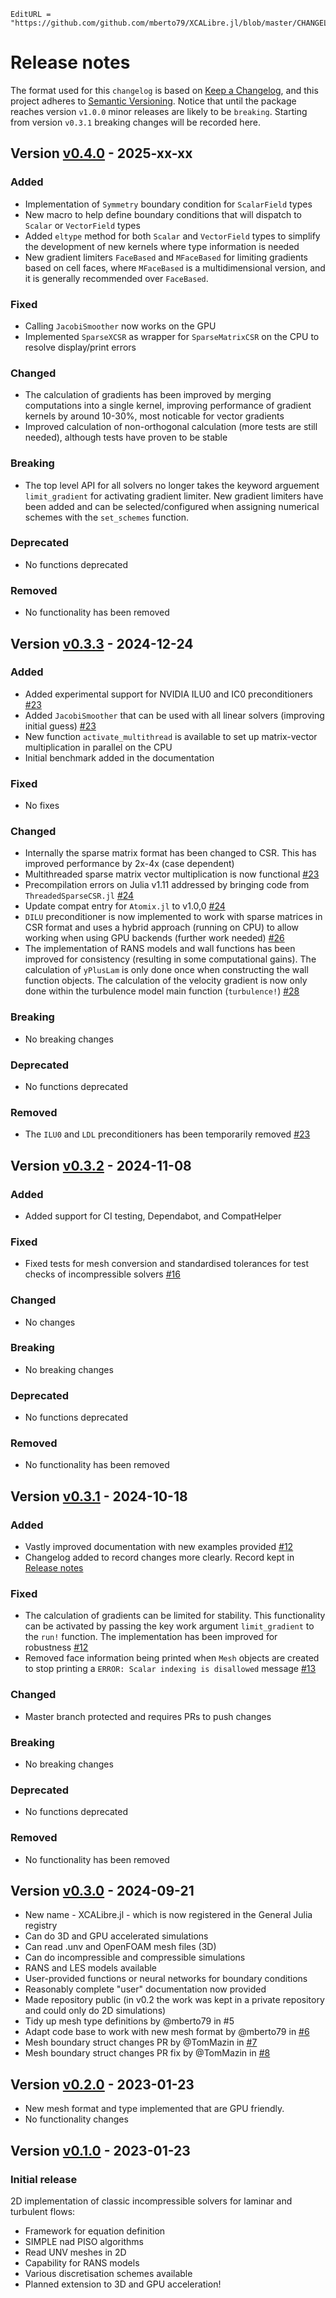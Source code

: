 ```@meta
EditURL = "https://github.com/github.com/mberto79/XCALibre.jl/blob/master/CHANGELOG.md"
```

# Release notes

The format used for this `changelog` is based on [Keep a Changelog](https://keepachangelog.com/en/1.0.0/),
and this project adheres to [Semantic Versioning](https://semver.org/spec/v2.0.0.html). Notice that until the package reaches version `v1.0.0` minor releases are likely to be `breaking`. Starting from version `v0.3.1` breaking changes will be recorded here. 

## Version [v0.4.0](https://github.com/github.com/mberto79/XCALibre.jl/releases/tag/v0.4.0) - 2025-xx-xx

### Added
* Implementation of `Symmetry` boundary condition for `ScalarField` types
* New macro to help define boundary conditions that will dispatch to `Scalar` or `VectorField` types
* Added `eltype` method for both `Scalar` and `VectorField` types to simplify the development of new kernels where type information is needed
* New gradient limiters `FaceBased` and `MFaceBased` for limiting gradients based on cell faces, where `MFaceBased` is a multidimensional version, and it is generally recommended over `FaceBased`.

### Fixed
* Calling `JacobiSmoother` now works on the GPU
* Implemented `SparseXCSR` as wrapper for `SparseMatrixCSR` on the CPU to resolve display/print errors

### Changed
* The calculation of gradients has been improved by merging computations into a single kernel, improving performance of gradient kernels by around 10-30%, most noticable for vector gradients
* Improved calculation of non-orthogonal calculation (more tests are still needed), although tests have proven to be stable

### Breaking
* The top level API for all solvers no longer takes the keyword arguement `limit_gradient` for activating gradient limiter. New gradient limiters have been added and can be selected/configured when assigning numerical schemes with the `set_schemes` function.

### Deprecated
* No functions deprecated

### Removed
* No functionality has been removed

## Version [v0.3.3](https://github.com/github.com/mberto79/XCALibre.jl/releases/tag/v0.3.3) - 2024-12-24

### Added
* Added experimental support for NVIDIA ILU0 and IC0 preconditioners [#23](https://github.com/github.com/mberto79/XCALibre.jl/issues/23)
* Added `JacobiSmoother` that can be used with all linear solvers (improving initial guess) [#23](https://github.com/github.com/mberto79/XCALibre.jl/issues/23)
* New function `activate_multithread` is available to set up matrix-vector multiplication in parallel on the CPU
* Initial benchmark added in the documentation

### Fixed
* No fixes

### Changed
* Internally the sparse matrix format has been changed to CSR. This has improved performance by 2x-4x (case dependent)
* Multithreaded sparse matrix vector multiplication is now functional [#23](https://github.com/github.com/mberto79/XCALibre.jl/issues/23)
* Precompilation errors on Julia v1.11 addressed by bringing code from `ThreadedSparseCSR.jl` [#24](https://github.com/github.com/mberto79/XCALibre.jl/issues/24)
* Update compat entry for `Atomix.jl` to v1.0,0 [#24](https://github.com/github.com/mberto79/XCALibre.jl/issues/24)
* `DILU` preconditioner is now implemented to work with sparse matrices in CSR format and uses a hybrid approach (running on CPU) to allow working when using GPU backends (further work needed) [#26](https://github.com/github.com/mberto79/XCALibre.jl/issues/26)
* The implementation of RANS models and wall functions has been improved for consistency (resulting in some computational gains). The calculation of `yPlusLam` is only done once when constructing the wall function objects. The calculation of the velocity gradient is now only done within the turbulence model main function (`turbulence!`) [#28](https://github.com/github.com/mberto79/XCALibre.jl/issues/28)

### Breaking
* No breaking changes

### Deprecated
* No functions deprecated

### Removed
* The `ILU0` and `LDL` preconditioners has been temporarily removed [#23](https://github.com/github.com/mberto79/XCALibre.jl/issues/23)

## Version [v0.3.2](https://github.com/github.com/mberto79/XCALibre.jl/releases/tag/v0.3.2) - 2024-11-08

### Added
* Added support for CI testing, Dependabot, and CompatHelper

### Fixed
* Fixed tests for mesh conversion and standardised tolerances for test checks of incompressible solvers [#16](https://github.com/github.com/mberto79/XCALibre.jl/issues/16)

### Changed
* No changes

### Breaking
* No breaking changes

### Deprecated
* No functions deprecated

### Removed
* No functionality has been removed

## Version [v0.3.1](https://github.com/github.com/mberto79/XCALibre.jl/releases/tag/v0.3.1) - 2024-10-18

### Added
* Vastly improved documentation with new examples provided [#12](https://github.com/github.com/mberto79/XCALibre.jl/issues/12)
* Changelog added to record changes more clearly. Record kept in [Release notes](@ref)

### Fixed
* The calculation of gradients can be limited for stability. This functionality can be activated by passing the key work argument `limit_gradient` to the `run!` function. The implementation has been improved for robustness [#12](https://github.com/github.com/mberto79/XCALibre.jl/issues/12)
* Removed face information being printed when `Mesh` objects are created to stop printing a `ERROR: Scalar indexing is disallowed` message [#13](https://github.com/github.com/mberto79/XCALibre.jl/issues/13)

### Changed
* Master branch protected and requires PRs to push changes

### Breaking
* No breaking changes

### Deprecated
* No functions deprecated

### Removed
* No functionality has been removed

## Version [v0.3.0](https://github.com/github.com/mberto79/XCALibre.jl/releases/tag/v0.3.0) - 2024-09-21

* New name - XCALibre.jl - which is now registered in the General Julia registry
* Can do 3D and GPU accelerated simulations
* Can read .unv and OpenFOAM mesh files (3D)
* Can do incompressible and compressible simulations
* RANS and LES models available
* User-provided functions or neural networks for boundary conditions
* Reasonably complete "user" documentation now provided
* Made repository public (in v0.2 the work was kept in a private repository and could only do 2D simulations)
* Tidy up mesh type definitions by @mberto79 in #5
* Adapt code base to work with new mesh format by @mberto79 in [#6](https://github.com/github.com/mberto79/XCALibre.jl/issues/6)
* Mesh boundary struct changes PR by @TomMazin in [#7](https://github.com/github.com/mberto79/XCALibre.jl/issues/7)
* Mesh boundary struct changes PR fix by @TomMazin in [#8](https://github.com/github.com/mberto79/XCALibre.jl/issues/8)


## Version [v0.2.0](https://github.com/github.com/mberto79/XCALibre.jl/releases/tag/v0.2.0) - 2023-01-23

* New mesh format and type implemented that are GPU friendly.
* No functionality changes

## Version [v0.1.0](https://github.com/github.com/mberto79/XCALibre.jl/releases/tag/v0.1.0) - 2023-01-23

### Initial release

2D implementation of classic incompressible solvers for laminar and turbulent flows:

* Framework for equation definition
* SIMPLE nad PISO algorithms
* Read UNV meshes in 2D
* Capability for RANS models
* Various discretisation schemes available
* Planned extension to 3D and GPU acceleration!